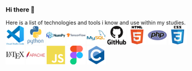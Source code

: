 ### Hi there 👋

Here is a list of technologies and tools i know and use within my studies. <br>
<img src="https://github.com/devicons/devicon/blob/master/icons/vscode/vscode-original-wordmark.svg" widht="50" height="50" title="Visual Studio Code" alt="Visual Studio Code">
<img src="https://github.com/devicons/devicon/blob/master/icons/python/python-original-wordmark.svg" widht="50" height="50" title="Python" alt="Python">
<img src="https://github.com/devicons/devicon/blob/master/icons/numpy/numpy-original-wordmark.svg" width="50" height="50" title="NumPy" alt="NumPy">
<img src="https://github.com/devicons/devicon/blob/master/icons/tensorflow/tensorflow-original-wordmark.svg" widht="50" height="50" title="TensorFlow" alt="TensorFlow">
<img src="https://github.com/devicons/devicon/blob/master/icons/mysql/mysql-original-wordmark.svg" widht="50" height="50" title="MySQL" alt="MySQL">
<img src="https://github.com/devicons/devicon/blob/master/icons/github/github-original-wordmark.svg" widht="50" height="50" title="GitHub" alt="GitHub">
<img src="https://github.com/devicons/devicon/blob/master/icons/html5/html5-original-wordmark.svg" widht="50" height="50" title="HTML" alt="HTML">
<img src="https://github.com/devicons/devicon/blob/master/icons/php/php-original.svg" widht="50" height="50" title="PHP" alt="PHP">
<img src="https://github.com/devicons/devicon/blob/master/icons/css3/css3-original-wordmark.svg" widht="50" height="50" title="CSS" alt="CSS">
<img src="https://github.com/devicons/devicon/blob/master/icons/latex/latex-original.svg" widht="50" height="50" title="LATEX" alt="LATEX">
<img src="https://github.com/devicons/devicon/blob/master/icons/apache/apache-original-wordmark.svg" widht="50" height="50" title="APACHE" alt="APACHE">
<img src="https://github.com/devicons/devicon/blob/master/icons/javascript/javascript-plain.svg" widht="50" height="50" title="JAVASCRIPT" alt="JAVASCRIPT">
<img src="https://github.com/devicons/devicon/blob/master/icons/figma/figma-original.svg" widht="50" height="50" title="Figma" alt="Figma">
<img src="https://github.com/devicons/devicon/blob/master/icons/c/c-original.svg" widht="50" height="50" title="C" alt="C">
